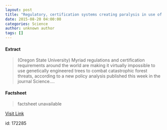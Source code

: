 ```yaml
---
layout: post
title: "Regulatory, certification systems creating paralysis in use of genetically altered trees"
date: 2015-08-20 04:00:00
categories: Science
author: unknown author
tags: []
---
```



#### Extract
>(Oregon State University) Myriad regulations and certification requirements around the world are making it virtually impossible to use genetically engineered trees to combat catastrophic forest threats, according to a new policy analysis published this week in the journal Science....

#### Factsheet
>factsheet unavailable

[Visit Link](http://www.eurekalert.org/pub_releases/2015-08/osu-rcs081715.php)

id:  172285

